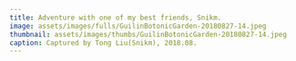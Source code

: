 ```yaml
---
title: Adventure with one of my best friends, Snikm.
image: assets/images/fulls/GuilinBotonicGarden-20180827-14.jpeg
thumbnail: assets/images/thumbs/GuilinBotonicGarden-20180827-14.jpeg
caption: Captured by Tong Liu(Snikm), 2018.08.
---
```

